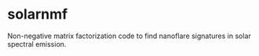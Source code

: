 # solarnmf
Non-negative matrix factorization code to find nanoflare signatures in solar spectral emission.
